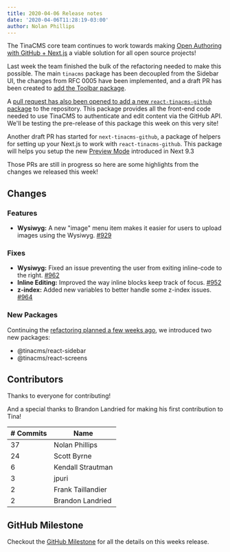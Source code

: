 ```yaml
---
title: 2020-04-06 Release notes
date: '2020-04-06T11:28:19-03:00'
author: Nolan Phillips
---
```

The TinaCMS core team continues to work towards making [Open Authoring with GitHub + Next.js](https://github.com/orgs/tinacms/projects/1) a viable solution for all open source projects!

Last week the team finished the bulk of the refactoring needed to make this possible. The main `tinacms` package has been decoupled from the Sidebar UI, the changes from RFC 0005 have been implemented, and a draft PR has been created to [add the Toolbar package](https://github.com/tinacms/tinacms/pull/973).

A [pull request has also been opened to add a new `react-tinacms-github` package](https://github.com/tinacms/tinacms/pull/960) to the repository. This package provides all the front-end code needed to use TinaCMS to authenticate and edit content via the GitHub API. We'll be testing the pre-release of this package this week on this very site!

Another draft PR has started for `next-tinacms-github`, a package of helpers for setting up your Next.js to work with `react-tinacms-github`. This package will helps you setup the new [Preview Mode](https://nextjs.org/docs/advanced-features/preview-mode) introduced in Next 9.3

Those PRs are still in progress so here are some highlights from the changes we released this week!

## Changes

### Features

* **Wysiwyg:** A new "image" menu item makes it easier for users to upload images using the Wysiwyg. [#929](https://github.com/tinacms/tinacms/milestone/19?closed=1)

### Fixes

* **Wysiwyg:** Fixed an issue preventing the user from exiting inline-code to the right. [#962](https://github.com/tinacms/tinacms/pull/962)
* **Inline Editing:** Improved the way inline blocks keep track of focus. [#952](https://github.com/tinacms/tinacms/pull/952)
* **z-index:** Added new variables to better handle some z-index issues. [#964](https://github.com/tinacms/tinacms/pull/964)

### New Packages

Continuing the [refactoring planned a few weeks ago](https://tinacms.org/blog/tinacms-ui-whats-next), we introduced two new packages:

* @tinacms/react-sidebar
* @tinacms/react-screens

## Contributors

Thanks to everyone for contributing!

And a special thanks to Brandon Landried for making his first contribution to Tina!

| # Commits | Name |
| --- | --- |
| 37 | Nolan Phillips |
| 24 | Scott Byrne |
| 6 | Kendall Strautman |
| 3 | jpuri |
| 2 | Frank Taillandier |
| 2 | Brandon Landried |

## GitHub Milestone

Checkout the [GitHub Milestone](https://github.com/tinacms/tinacms/milestone/19?closed=1 "GitHub MIlestone") for all the details on this weeks release.